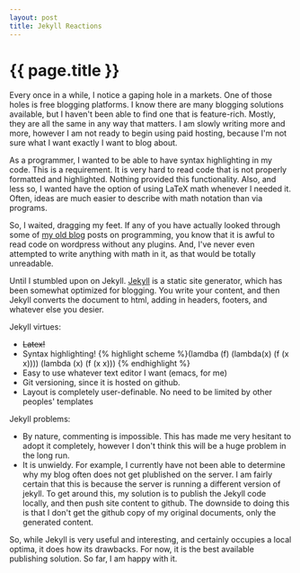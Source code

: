 ```yaml
---
layout: post
title: Jekyll Reactions
---
```


{{ page.title }}
==============================

Every once in a while, I notice a gaping hole in a markets. One of those holes is free blogging platforms. I know there are many blogging solutions available, but I haven't been able to find one that is feature-rich. Mostly, they are all the same in any way that matters. I am slowly writing more and more, however I am not ready to begin using paid hosting, because I'm not sure what I want exactly I want to blog about. 

As a programmer, I wanted to be able to have syntax highlighting in my code. This is a requirement. It is very hard to read code that is not properly formatted and highlighted. Nothing provided this functionality. Also, and less so, I wanted have the option of using LaTeX math whenever I needed it. Often, ideas are much easier to describe with math notation than via programs.

So, I waited, dragging my feet. If any of you have actually looked through some of [my old blog][] posts on programming, you know that it is awful to read code on wordpress without any plugins. And, I've never even attempted to write anything with math in it, as that would be totally unreadable.

[my old blog]: http://nyaj.wordpress.com

Until I stumbled upon on Jekyll. [Jekyll][] is a static site generator, which has been somewhat optimized for blogging. You write your content, and then Jekyll converts the document to html, adding in headers, footers, and whatever else you desier. 

[Jekyll]: http://github.com/mojombo/jekyll/tree/master

Jekyll virtues:
* <del>Latex!</del>
* Syntax highlighting! {% highlight scheme %}(lamdba (f) (lambda(x) (f (x x)))) (lambda (x) (f (x x))) {% endhighlight %}
* Easy to use whatever text editor I want (emacs, for me)
* Git versioning, since it is hosted on github.
* Layout is completely user-definable. No need to be limited by other peoples' templates

Jekyll problems:
* By nature, commenting is impossible. This has made me very hesitant to adopt it completely, however I don't think this will be a huge problem in the long run. 
* It is unwieldy. For example, I currently have not been able to determine why my blog often does not get plublished on the server. I am fairly certain that this is because the server is running a different version of jekyll. To get around this, my solution is to publish the Jekyll code locally, and then push site content to github. The downside to doing this is that I don't get the github copy of my original documents, only the generated content.

So, while Jekyll is very useful and interesting, and certainly occupies a local optima, it does how its drawbacks. For now, it is the best available publishing solution. So far, I am happy with it. 